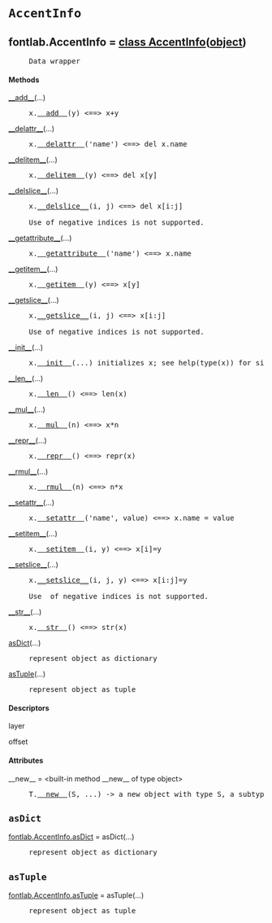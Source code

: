 

<a name="fontlab.AccentInfo"></a>

# `AccentInfo`


<dt class="class"><h2><span class="class-name">fontlab.AccentInfo</span> = <a name="fontlab.AccentInfo" href="#fontlab.AccentInfo">class AccentInfo</a>(<a href="./__builtin__.html#object">object</a>)</h2></dt><dd class="class"><dd>


<pre class="doc" markdown="0">Data wrapper</pre>


</dd><h4 class="head-methods">Methods </h4><dl class="function"><dt><a name="AccentInfo-__add__" href="#AccentInfo-__add__"><span class="function-name">__add__</span></a><span class="argspec">(...)</span></dt><dd>

<pre class="doc" markdown="0">x.<a href="#fontlab.AccentInfo-__add__">__add__</a>(y) <==> x+y</pre>

</dd></dl>
<dl class="function"><dt><a name="AccentInfo-__delattr__" href="#AccentInfo-__delattr__"><span class="function-name">__delattr__</span></a><span class="argspec">(...)</span></dt><dd>

<pre class="doc" markdown="0">x.<a href="#fontlab.AccentInfo-__delattr__">__delattr__</a>('name') <==> del x.name</pre>

</dd></dl>
<dl class="function"><dt><a name="AccentInfo-__delitem__" href="#AccentInfo-__delitem__"><span class="function-name">__delitem__</span></a><span class="argspec">(...)</span></dt><dd>

<pre class="doc" markdown="0">x.<a href="#fontlab.AccentInfo-__delitem__">__delitem__</a>(y) <==> del x[y]</pre>

</dd></dl>
<dl class="function"><dt><a name="AccentInfo-__delslice__" href="#AccentInfo-__delslice__"><span class="function-name">__delslice__</span></a><span class="argspec">(...)</span></dt><dd>

<pre class="doc" markdown="0">x.<a href="#fontlab.AccentInfo-__delslice__">__delslice__</a>(i, j) <==> del x[i:j]

Use of negative indices is not supported.</pre>

</dd></dl>
<dl class="function"><dt><a name="AccentInfo-__getattribute__" href="#AccentInfo-__getattribute__"><span class="function-name">__getattribute__</span></a><span class="argspec">(...)</span></dt><dd>

<pre class="doc" markdown="0">x.<a href="#fontlab.AccentInfo-__getattribute__">__getattribute__</a>('name') <==> x.name</pre>

</dd></dl>
<dl class="function"><dt><a name="AccentInfo-__getitem__" href="#AccentInfo-__getitem__"><span class="function-name">__getitem__</span></a><span class="argspec">(...)</span></dt><dd>

<pre class="doc" markdown="0">x.<a href="#fontlab.AccentInfo-__getitem__">__getitem__</a>(y) <==> x[y]</pre>

</dd></dl>
<dl class="function"><dt><a name="AccentInfo-__getslice__" href="#AccentInfo-__getslice__"><span class="function-name">__getslice__</span></a><span class="argspec">(...)</span></dt><dd>

<pre class="doc" markdown="0">x.<a href="#fontlab.AccentInfo-__getslice__">__getslice__</a>(i, j) <==> x[i:j]

Use of negative indices is not supported.</pre>

</dd></dl>
<dl class="function"><dt><a name="AccentInfo-__init__" href="#AccentInfo-__init__"><span class="function-name">__init__</span></a><span class="argspec">(...)</span></dt><dd>

<pre class="doc" markdown="0">x.<a href="#fontlab.AccentInfo-__init__">__init__</a>(...) initializes x; see help(type(x)) for signature</pre>

</dd></dl>
<dl class="function"><dt><a name="AccentInfo-__len__" href="#AccentInfo-__len__"><span class="function-name">__len__</span></a><span class="argspec">(...)</span></dt><dd>

<pre class="doc" markdown="0">x.<a href="#fontlab.AccentInfo-__len__">__len__</a>() <==> len(x)</pre>

</dd></dl>
<dl class="function"><dt><a name="AccentInfo-__mul__" href="#AccentInfo-__mul__"><span class="function-name">__mul__</span></a><span class="argspec">(...)</span></dt><dd>

<pre class="doc" markdown="0">x.<a href="#fontlab.AccentInfo-__mul__">__mul__</a>(n) <==> x*n</pre>

</dd></dl>
<dl class="function"><dt><a name="AccentInfo-__repr__" href="#AccentInfo-__repr__"><span class="function-name">__repr__</span></a><span class="argspec">(...)</span></dt><dd>

<pre class="doc" markdown="0">x.<a href="#fontlab.AccentInfo-__repr__">__repr__</a>() <==> repr(x)</pre>

</dd></dl>
<dl class="function"><dt><a name="AccentInfo-__rmul__" href="#AccentInfo-__rmul__"><span class="function-name">__rmul__</span></a><span class="argspec">(...)</span></dt><dd>

<pre class="doc" markdown="0">x.<a href="#fontlab.AccentInfo-__rmul__">__rmul__</a>(n) <==> n*x</pre>

</dd></dl>
<dl class="function"><dt><a name="AccentInfo-__setattr__" href="#AccentInfo-__setattr__"><span class="function-name">__setattr__</span></a><span class="argspec">(...)</span></dt><dd>

<pre class="doc" markdown="0">x.<a href="#fontlab.AccentInfo-__setattr__">__setattr__</a>('name', value) <==> x.name = value</pre>

</dd></dl>
<dl class="function"><dt><a name="AccentInfo-__setitem__" href="#AccentInfo-__setitem__"><span class="function-name">__setitem__</span></a><span class="argspec">(...)</span></dt><dd>

<pre class="doc" markdown="0">x.<a href="#fontlab.AccentInfo-__setitem__">__setitem__</a>(i, y) <==> x[i]=y</pre>

</dd></dl>
<dl class="function"><dt><a name="AccentInfo-__setslice__" href="#AccentInfo-__setslice__"><span class="function-name">__setslice__</span></a><span class="argspec">(...)</span></dt><dd>

<pre class="doc" markdown="0">x.<a href="#fontlab.AccentInfo-__setslice__">__setslice__</a>(i, j, y) <==> x[i:j]=y

Use  of negative indices is not supported.</pre>

</dd></dl>
<dl class="function"><dt><a name="AccentInfo-__str__" href="#AccentInfo-__str__"><span class="function-name">__str__</span></a><span class="argspec">(...)</span></dt><dd>

<pre class="doc" markdown="0">x.<a href="#fontlab.AccentInfo-__str__">__str__</a>() <==> str(x)</pre>

</dd></dl>
<dl class="function"><dt><a name="AccentInfo-asDict" href="#AccentInfo-asDict"><span class="function-name">asDict</span></a><span class="argspec">(...)</span></dt><dd>

<pre class="doc" markdown="0">represent object as dictionary</pre>

</dd></dl>
<dl class="function"><dt><a name="AccentInfo-asTuple" href="#AccentInfo-asTuple"><span class="function-name">asTuple</span></a><span class="argspec">(...)</span></dt><dd>

<pre class="doc" markdown="0">represent object as tuple</pre>

</dd></dl>

  <h4 class="head-desc">Descriptors </h4><dl class="descriptor"><dt>layer</dt>
</dl>
<dl class="descriptor"><dt>offset</dt>
</dl>

  <h4 class="head-attrs">Attributes </h4><dl><dt><span class="other-name">__new__</span> = &lt;built-in method __new__ of type object&gt;<dd>

<pre class="doc" markdown="0">T.<a href="#fontlab.AccentInfo-__new__">__new__</a>(S, ...) -> a new object with type S, a subtype of T</pre>

</dd></dl>
</dd>


<a name="fontlab.AccentInfo.asDict"></a>

## `asDict`


<dl class="function"><dt><a name="-fontlab.AccentInfo.asDict" href="#-fontlab.AccentInfo.asDict"><span class="function-name">fontlab.AccentInfo.asDict</span></a> = asDict<span class="argspec">(...)</span></dt><dd>

<pre class="doc" markdown="0">represent object as dictionary</pre>

</dd></dl>



<a name="fontlab.AccentInfo.asTuple"></a>

## `asTuple`


<dl class="function"><dt><a name="-fontlab.AccentInfo.asTuple" href="#-fontlab.AccentInfo.asTuple"><span class="function-name">fontlab.AccentInfo.asTuple</span></a> = asTuple<span class="argspec">(...)</span></dt><dd>

<pre class="doc" markdown="0">represent object as tuple</pre>

</dd></dl>

